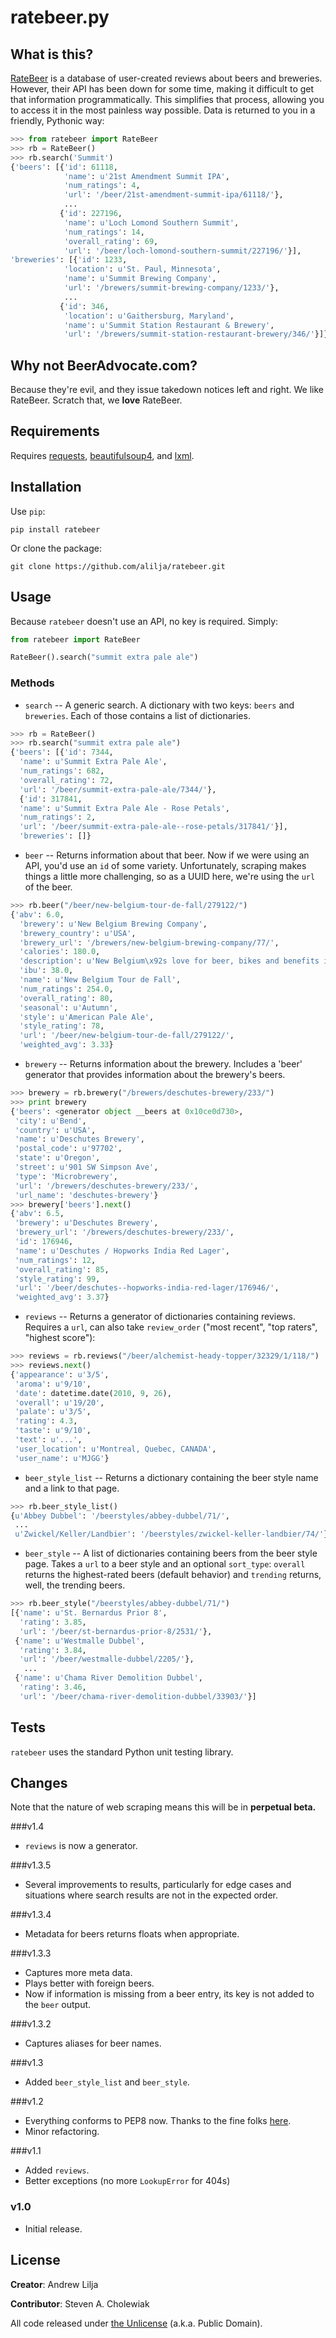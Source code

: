 ratebeer.py
===========

What is this?
-------------

[RateBeer](http://www.ratebeer.com/) is a database of user-created reviews about beers and breweries. However, their API has been down for some time, making it difficult to get that information programmatically. This simplifies that process, allowing you to access it in the most painless way possible. Data is returned to you in a friendly, Pythonic way:

```python
>>> from ratebeer import RateBeer
>>> rb = RateBeer()
>>> rb.search('Summit')
{'beers': [{'id': 61118,
            'name': u'21st Amendment Summit IPA',
            'num_ratings': 4,
            'url': '/beer/21st-amendment-summit-ipa/61118/'},
            ...
           {'id': 227196,
            'name': u'Loch Lomond Southern Summit',
            'num_ratings': 14,
            'overall_rating': 69,
            'url': '/beer/loch-lomond-southern-summit/227196/'}],
'breweries': [{'id': 1233,
            'location': u'St. Paul, Minnesota',
            'name': u'Summit Brewing Company',
            'url': '/brewers/summit-brewing-company/1233/'},
            ...
           {'id': 346,
            'location': u'Gaithersburg, Maryland',
            'name': u'Summit Station Restaurant & Brewery',
            'url': '/brewers/summit-station-restaurant-brewery/346/'}]}
```


Why not BeerAdvocate.com?
-------------------------

Because they're evil, and they issue takedown notices left and right. We like RateBeer. Scratch that, we **love** RateBeer.


Requirements
------------

Requires [requests](https://pypi.python.org/pypi/requests), [beautifulsoup4](https://pypi.python.org/pypi/beautifulsoup4/4.3.2), and [lxml](https://pypi.python.org/pypi/lxml/3.4.1).


Installation
------------
Use `pip`:

    pip install ratebeer

Or clone the package:

    git clone https://github.com/alilja/ratebeer.git


Usage
-----
Because `ratebeer` doesn't use an API, no key is required. Simply:

```python
from ratebeer import RateBeer

RateBeer().search("summit extra pale ale")
```

### Methods
* `search` -- A generic search. A dictionary with two keys: `beers` and `breweries`. Each of those contains a list of dictionaries.

```python
>>> rb = RateBeer()
>>> rb.search("summit extra pale ale")
{'beers': [{'id': 7344,
  'name': u'Summit Extra Pale Ale',
  'num_ratings': 682,
  'overall_rating': 72,
  'url': '/beer/summit-extra-pale-ale/7344/'},
  {'id': 317841,
  'name': u'Summit Extra Pale Ale - Rose Petals',
  'num_ratings': 2,
  'url': '/beer/summit-extra-pale-ale--rose-petals/317841/'}],
  'breweries': []}
```

* `beer` -- Returns information about that beer. Now if we were using an API, you'd use an `id` of some variety. Unfortunately, scraping makes things a little more challenging, so as a UUID here, we're using the `url` of the beer.

```python
>>> rb.beer("/beer/new-belgium-tour-de-fall/279122/")
{'abv': 6.0,
  'brewery': u'New Belgium Brewing Company',
  'brewery_country': u'USA',
  'brewery_url': '/brewers/new-belgium-brewing-company/77/',
  'calories': 180.0,
  'description': u'New Belgium\x92s love for beer, bikes and benefits is best described by being at Tour de Fat. Our love for Cascade and Amarillo hops is best tasted in our Tour de Fall Pale Ale. We\x92re cruising both across the country during our favorite time of year. Hop on and find Tour de Fall Pale Ale in fall 2014.',
  'ibu': 38.0,
  'name': u'New Belgium Tour de Fall',
  'num_ratings': 254.0,
  'overall_rating': 80,
  'seasonal': u'Autumn',
  'style': u'American Pale Ale',
  'style_rating': 78,
  'url': '/beer/new-belgium-tour-de-fall/279122/',
  'weighted_avg': 3.33}
```

* `brewery` -- Returns information about the brewery. Includes a 'beer' generator that provides information about the brewery's beers.

```python
>>> brewery = rb.brewery("/brewers/deschutes-brewery/233/")
>>> print brewery
{'beers': <generator object __beers at 0x10ce0d730>,
 'city': u'Bend',
 'country': u'USA',
 'name': u'Deschutes Brewery',
 'postal_code': u'97702',
 'state': u'Oregon',
 'street': u'901 SW Simpson Ave',
 'type': 'Microbrewery',
 'url': '/brewers/deschutes-brewery/233/',
 'url_name': 'deschutes-brewery'}
>>> brewery['beers'].next()
{'abv': 6.5,
 'brewery': u'Deschutes Brewery',
 'brewery_url': '/brewers/deschutes-brewery/233/',
 'id': 176946,
 'name': u'Deschutes / Hopworks India Red Lager',
 'num_ratings': 12,
 'overall_rating': 85,
 'style_rating': 99,
 'url': '/beer/deschutes--hopworks-india-red-lager/176946/',
 'weighted_avg': 3.37}
```

* `reviews` -- Returns a generator of dictionaries containing reviews. Requires a `url`, can also take `review_order` ("most recent", "top raters", "highest score"):

```python
>>> reviews = rb.reviews("/beer/alchemist-heady-topper/32329/1/118/")
>>> reviews.next()
{'appearance': u'3/5',
 'aroma': u'9/10',
 'date': datetime.date(2010, 9, 26),
 'overall': u'19/20',
 'palate': u'3/5',
 'rating': 4.3,
 'taste': u'9/10',
 'text': u'...',
 'user_location': u'Montreal, Quebec, CANADA',
 'user_name': u'MJGG'}
```

* `beer_style_list` -- Returns a dictionary containing the beer style name and a link to that page.

```python
>>> rb.beer_style_list()
{u'Abbey Dubbel': '/beerstyles/abbey-dubbel/71/',
 ...
 u'Zwickel/Keller/Landbier': '/beerstyles/zwickel-keller-landbier/74/'}
```

* `beer_style` -- A list of dictionaries containing beers from the beer style page. Takes a `url` to a beer style and an optional `sort_type`: `overall` returns the highest-rated beers (default behavior) and `trending` returns, well, the trending beers.

```python
>>> rb.beer_style("/beerstyles/abbey-dubbel/71/")
[{'name': u'St. Bernardus Prior 8',
  'rating': 3.85,
  'url': '/beer/st-bernardus-prior-8/2531/'},
 {'name': u'Westmalle Dubbel',
  'rating': 3.84,
  'url': '/beer/westmalle-dubbel/2205/'},
   ...
 {'name': u'Chama River Demolition Dubbel',
  'rating': 3.46,
  'url': '/beer/chama-river-demolition-dubbel/33903/'}]
```


Tests
-----
`ratebeer` uses the standard Python unit testing library.


Changes
-------

Note that the nature of web scraping means this will be in **perpetual beta.**

###v1.4

* ``reviews`` is now a generator.

###v1.3.5

* Several improvements to results, particularly for edge cases and situations where search results are not in the expected order.

###v1.3.4

* Metadata for beers returns floats when appropriate.

###v1.3.3

* Captures more meta data.
* Plays better with foreign beers.
* Now if information is missing from a beer entry, its key is not added to the ``beer`` output.

###v1.3.2

* Captures aliases for beer names.

###v1.3

* Added ``beer_style_list`` and ``beer_style``.

###v1.2

* Everything conforms to PEP8 now. Thanks to the fine folks [here](http://codereview.stackexchange.com/questions/69909/ratebeer-com-scraper).
* Minor refactoring.

###v1.1

* Added ``reviews``.
* Better exceptions (no more ``LookupError`` for 404s)

### v1.0

* Initial release.


License
-------

**Creator**: Andrew Lilja

**Contributor**: Steven A. Cholewiak

All code released under [the Unlicense](http://unlicense.org/) (a.k.a. Public Domain).
